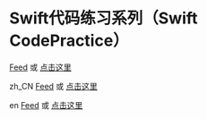 # Swift代码练习系列（Swift CodePractice）

[Feed](https://hdcola.github.io/cpfeed.json) 或 [点击这里](https://developer.apple.com/ul/sp0?url=https://hdcola.github.io/cpfeed.json)

zh_CN
[Feed](https://hdcola.github.io/cpzh_CN-feed.json) 或 [点击这里](https://developer.apple.com/ul/sp0?url=https://hdcola.github.io/cpzh_CN-feed.json)

en
[Feed](https://hdcola.github.io/cpen-feed.json) 或 [点击这里](https://developer.apple.com/ul/sp0?url=https://hdcola.github.io/cpen-feed.json)
